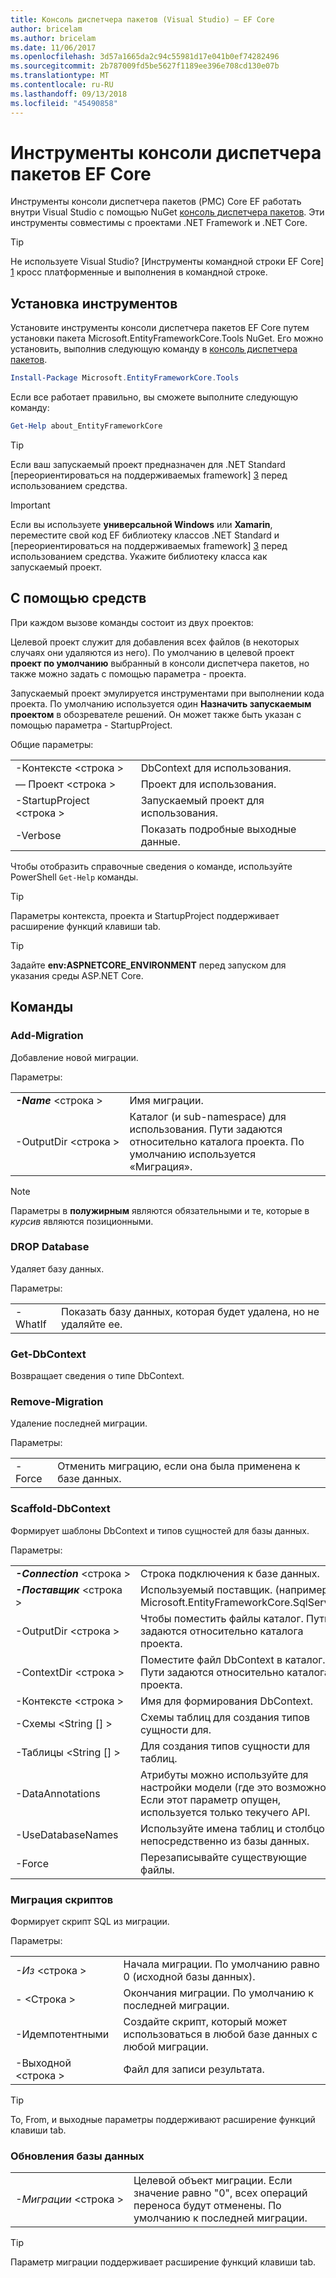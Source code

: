 ```yaml
---
title: Консоль диспетчера пакетов (Visual Studio) — EF Core
author: bricelam
ms.author: bricelam
ms.date: 11/06/2017
ms.openlocfilehash: 3d57a1665da2c94c55981d17e041b0ef74282496
ms.sourcegitcommit: 2b787009fd5be5627f1189ee396e708cd130e07b
ms.translationtype: MT
ms.contentlocale: ru-RU
ms.lasthandoff: 09/13/2018
ms.locfileid: "45490858"
---
```

<a name="ef-core-package-manager-console-tools"></a>Инструменты консоли диспетчера пакетов EF Core
=====================================
Инструменты консоли диспетчера пакетов (PMC) Core EF работать внутри Visual Studio с помощью NuGet [консоль диспетчера пакетов][2].
Эти инструменты совместимы с проектами .NET Framework и .NET Core.

> [!TIP]
> Не используете Visual Studio? [Инструменты командной строки EF Core] [ 1] кросс платформенные и выполнения в командной строке.

<a name="installing-the-tools"></a>Установка инструментов
--------------------
Установите инструменты консоли диспетчера пакетов EF Core путем установки пакета Microsoft.EntityFrameworkCore.Tools NuGet.
Его можно установить, выполнив следующую команду в [консоль диспетчера пакетов][2].

``` powershell
Install-Package Microsoft.EntityFrameworkCore.Tools
```

Если все работает правильно, вы сможете выполните следующую команду:

``` powershell
Get-Help about_EntityFrameworkCore
```
> [!TIP]
> Если ваш запускаемый проект предназначен для .NET Standard [переориентироваться на поддерживаемых framework] [ 3] перед использованием средства.

> [!IMPORTANT]
> Если вы используете **универсальной Windows** или **Xamarin**, переместите свой код EF библиотеку классов .NET Standard и [переориентироваться на поддерживаемых framework] [ 3] перед использованием средства. Укажите библиотеку класса как запускаемый проект.

<a name="using-the-tools"></a>С помощью средств
---------------
При каждом вызове команды состоит из двух проектов:

Целевой проект служит для добавления всех файлов (в некоторых случаях они удаляются из него). По умолчанию в целевой проект **проект по умолчанию** выбранный в консоли диспетчера пакетов, но также можно задать с помощью параметра - проекта.

Запускаемый проект эмулируется инструментами при выполнении кода проекта. По умолчанию используется один **Назначить запускаемым проектом** в обозревателе решений. Он может также быть указан с помощью параметра - StartupProject.

Общие параметры:

|                           |                             |
|:--------------------------|:----------------------------|
| -Контексте \<строка >        | DbContext для использования.       |
| — Проект \<строка >        | Проект для использования.         |
| -StartupProject \<строка > | Запускаемый проект для использования. |
| -Verbose                  | Показать подробные выходные данные.        |

Чтобы отобразить справочные сведения о команде, используйте PowerShell `Get-Help` команды.

> [!TIP]
> Параметры контекста, проекта и StartupProject поддерживает расширение функций клавиши tab.

> [!TIP]
> Задайте **env:ASPNETCORE_ENVIRONMENT** перед запуском для указания среды ASP.NET Core.

<a name="commands"></a>Команды
--------

### <a name="add-migration"></a>Add-Migration

Добавление новой миграции.

Параметры:

|                                   |                                                                                                                  |
|:----------------------------------|:-----------------------------------------------------------------------------------------------------------------|
| ***-Name*** \<строка >             | Имя миграции.                                                                                       |
| <nobr>-OutputDir \<строка ></nobr> | Каталог (и sub-namespace) для использования. Пути задаются относительно каталога проекта. По умолчанию используется «Миграция». |

> [!NOTE]
> Параметры в **полужирным** являются обязательными и те, которые в *курсив* являются позиционными.

### <a name="drop-database"></a>DROP Database

Удаляет базу данных.

Параметры:

|         |                                                          |
|:--------|:---------------------------------------------------------|
| -WhatIf | Показать базу данных, которая будет удалена, но не удаляйте ее. |

### <a name="get-dbcontext"></a>Get-DbContext

Возвращает сведения о типе DbContext.

### <a name="remove-migration"></a>Remove-Migration

Удаление последней миграции.

Параметры:

|        |                                                              |
|:-------|:-------------------------------------------------------------|
| -Force | Отменить миграцию, если она была применена к базе данных. |

### <a name="scaffold-dbcontext"></a>Scaffold-DbContext

Формирует шаблоны DbContext и типов сущностей для базы данных.

Параметры:

|                                          |                                                                                                  |
|:-----------------------------------------|:-------------------------------------------------------------------------------------------------|
| <nobr>***-Connection*** \<строка ></nobr> | Строка подключения к базе данных.                                                           |
| ***-Поставщик*** \<строка >                | Используемый поставщик. (например, Microsoft.EntityFrameworkCore.SqlServer)                      |
| -OutputDir \<строка >                     | Чтобы поместить файлы каталог. Пути задаются относительно каталога проекта.                      |
| -ContextDir \<строка >                    | Поместите файл DbContext в каталог. Пути задаются относительно каталога проекта.             |
| -Контексте \<строка >                       | Имя для формирования DbContext.                                                           |
| -Схемы \<String [] >                     | Схемы таблиц для создания типов сущности для.                                              |
| -Таблицы \<String [] >                      | Для создания типов сущности для таблиц.                                                         |
| -DataAnnotations                         | Атрибуты можно используйте для настройки модели (где это возможно). Если этот параметр опущен, используется только текучего API. |
| -UseDatabaseNames                        | Используйте имена таблиц и столбцов непосредственно из базы данных.                                           |
| -Force                                   | Перезаписывайте существующие файлы.                                                                        |

### <a name="script-migration"></a>Миграция скриптов

Формирует скрипт SQL из миграции.

Параметры:

|                   |                                                                    |
|:------------------|:-------------------------------------------------------------------|
| *-Из* \<строка > | Начала миграции. По умолчанию равно 0 (исходной базы данных).      |
| *-* \<Строка >   | Окончания миграции. По умолчанию к последней миграции.              |
| -Идемпотентными       | Создайте скрипт, который может использоваться в любой базе данных с любой миграции. |
| -Выходной \<строка > | Файл для записи результата.                                   |

> [!TIP]
> To, From, и выходные параметры поддерживают расширение функций клавиши tab.

### <a name="update-database"></a>Обновления базы данных

|                                     |                                                                                                |
|:------------------------------------|:-----------------------------------------------------------------------------------------------|
| <nobr>*-Миграции* \<строка ></nobr> | Целевой объект миграции. Если значение равно "0", всех операций переноса будут отменены. По умолчанию к последней миграции. |

> [!TIP]
> Параметр миграции поддерживает расширение функций клавиши tab.


  [1]: dotnet.md
  [2]: https://docs.microsoft.com/nuget/tools/package-manager-console
  [3]: index.md#frameworks
